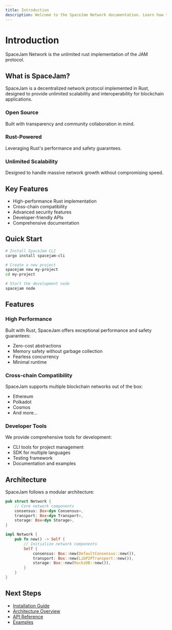 ```yaml
---
title: Introduction
description: Welcome to the SpaceJam Network documentation. Learn how to build and deploy on the unlimited rust implementation of the JAM protocol.
---
```


# Introduction

SpaceJam Network is the unlimited rust implementation of the JAM protocol.

## What is SpaceJam?

SpaceJam is a decentralized network protocol implemented in Rust, designed to provide unlimited scalability and interoperability for blockchain applications.

### Open Source

Built with transparency and community collaboration in mind.

### Rust-Powered

Leveraging Rust's performance and safety guarantees.

### Unlimited Scalability

Designed to handle massive network growth without compromising speed.

## Key Features

- High-performance Rust implementation
- Cross-chain compatibility
- Advanced security features
- Developer-friendly APIs
- Comprehensive documentation

## Quick Start

```bash
# Install SpaceJam CLI
cargo install spacejam-cli

# Create a new project
spacejam new my-project
cd my-project

# Start the development node
spacejam node
```

## Features

### High Performance

Built with Rust, SpaceJam offers exceptional performance and safety guarantees:

- Zero-cost abstractions
- Memory safety without garbage collection
- Fearless concurrency
- Minimal runtime

### Cross-chain Compatibility

SpaceJam supports multiple blockchain networks out of the box:

- Ethereum
- Polkadot
- Cosmos
- And more...

### Developer Tools

We provide comprehensive tools for development:

- CLI tools for project management
- SDK for multiple languages
- Testing framework
- Documentation and examples

## Architecture

SpaceJam follows a modular architecture:

```rust
pub struct Network {
    // Core network components
    consensus: Box<dyn Consensus>,
    transport: Box<dyn Transport>,
    storage: Box<dyn Storage>,
}

impl Network {
    pub fn new() -> Self {
        // Initialize network components
        Self {
            consensus: Box::new(DefaultConsensus::new()),
            transport: Box::new(LibP2PTransport::new()),
            storage: Box::new(RocksDB::new()),
        }
    }
}
```

## Next Steps

- [Installation Guide](/docs/installation)
- [Architecture Overview](/docs/architecture)
- [API Reference](/docs/api)
- [Examples](/docs/examples)
